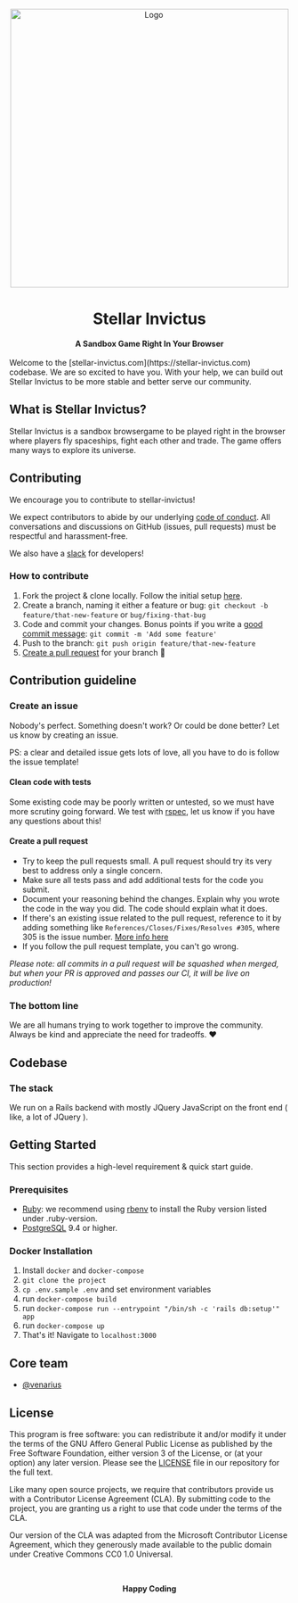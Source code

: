 <div align="center">
  <br>
  <img
    alt="Logo"
    src="https://s3-eu-west-1.amazonaws.com/static.stellar-invictus.com/assets/logos/stellar_side_black.png"
    width=500px
  />
  <h1>Stellar Invictus</h1>
  <strong>A Sandbox Game Right In Your Browser</strong>
</div>
<br/>
Welcome to the [stellar-invictus.com](https://stellar-invictus.com) codebase. We are so excited to have you. With your help, we can build out Stellar Invictus to be more stable and better serve our community.

## What is Stellar Invictus?

Stellar Invictus is a sandbox browsergame to be played right in the browser where players fly spaceships, fight each other and trade. The game offers many ways to explore its universe.

## Contributing

We encourage you to contribute to stellar-invictus!

We expect contributors to abide by our underlying [code of conduct](CODE_OF_CONDUCT.md). All conversations and discussions on GitHub (issues, pull requests) must be respectful and harassment-free.

We also have a [slack](https://join.slack.com/t/stellarinvictus/shared_invite/enQtNjAwMzczMjUzMTI1LWQ4NjljMWFhYjhmYWFlZDhjYjJiMDgxYmYwODA1YTIwZTA2YmE3MzA1NzI3MmVhZjRlOGJhN2Y1ZjhkYTRiYWY) for developers!

### How to contribute

1.  Fork the project & clone locally. Follow the initial setup [here](#getting-started).
2.  Create a branch, naming it either a feature or bug: `git checkout -b feature/that-new-feature` or `bug/fixing-that-bug`
3.  Code and commit your changes. Bonus points if you write a [good commit message](https://chris.beams.io/posts/git-commit/): `git commit -m 'Add some feature'`
4.  Push to the branch: `git push origin feature/that-new-feature`
5.  [Create a pull request](#create-a-pull-request) for your branch 🎉

## Contribution guideline

### Create an issue

Nobody's perfect. Something doesn't work? Or could be done better? Let us know by creating an issue.

PS: a clear and detailed issue gets lots of love, all you have to do is follow the issue template!

#### Clean code with tests

Some existing code may be poorly written or untested, so we must have more scrutiny going forward. We test with [rspec](http://rspec.info/), let us know if you have any questions about this!

#### Create a pull request

- Try to keep the pull requests small. A pull request should try its very best to address only a single concern.
- Make sure all tests pass and add additional tests for the code you submit.
- Document your reasoning behind the changes. Explain why you wrote the code in the way you did. The code should explain what it does.
- If there's an existing issue related to the pull request, reference to it by adding something like `References/Closes/Fixes/Resolves #305`, where 305 is the issue number. [More info here](https://github.com/blog/1506-closing-issues-via-pull-requests)
- If you follow the pull request template, you can't go wrong.

_Please note: all commits in a pull request will be squashed when merged, but when your PR is approved and passes our CI, it will be live on production!_

### The bottom line

We are all humans trying to work together to improve the community. Always be kind and appreciate the need for tradeoffs. ❤️

## Codebase

### The stack

We run on a Rails backend with mostly JQuery JavaScript on the front end ( like, a lot of JQuery ).

## Getting Started

This section provides a high-level requirement & quick start guide.

### Prerequisites

- [Ruby](https://www.ruby-lang.org/en/): we recommend using [rbenv](https://github.com/rbenv/rbenv) to install the Ruby version listed under .ruby-version.
- [PostgreSQL](https://www.postgresql.org/) 9.4 or higher.

### Docker Installation

1. Install `docker` and `docker-compose`
1. `git clone the project`
1. `cp .env.sample .env` and set environment variables
1. run `docker-compose build`
1. run `docker-compose run --entrypoint "/bin/sh -c 'rails db:setup'" app`
1. run `docker-compose up`
1. That's it! Navigate to `localhost:3000`

## Core team

- [@venarius](https://github.com/venarius)

## License

This program is free software: you can redistribute it and/or modify it under the terms of the GNU Affero General Public License as published by the Free Software Foundation, either version 3 of the License, or (at your option) any later version. Please see the [LICENSE](./LICENSE.md) file in our repository for the full text.

Like many open source projects, we require that contributors provide us with a Contributor License Agreement (CLA). By submitting code to the project, you are granting us a right to use that code under the terms of the CLA.

Our version of the CLA was adapted from the Microsoft Contributor License Agreement, which they generously made available to the public domain under Creative Commons CC0 1.0 Universal.

<br/>

<p align="center">
  <strong>Happy Coding</strong>
</p>
